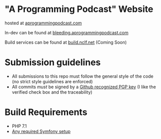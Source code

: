 "A Programming Podcast" Website
================================

hosted at [aprogrammingpodcast.com](https://aprogrammingpodcast.com)

In-dev can be found at [bleeding.aprogrammingpodcast.com](https://bleeding.aprogrammingpodcast.com)

Build services can be found at [build.nclf.net](https://build.nclf.net) (Coming Soon)

Submission guidelines
=====================
* All submissions to this repo must follow the general style of the code
  (no strict style guidelines are enforced)
* All commits *must* be signed by a [Github recognized PGP key](https://help.github.com/articles/signing-commits-using-gpg/) 
  (I like the verified check box and the traceability)

Build Requirements
==================
* PHP 7.1
* [Any required Symfony setup](https://symfony.com/doc/3.1.5/setup.html)